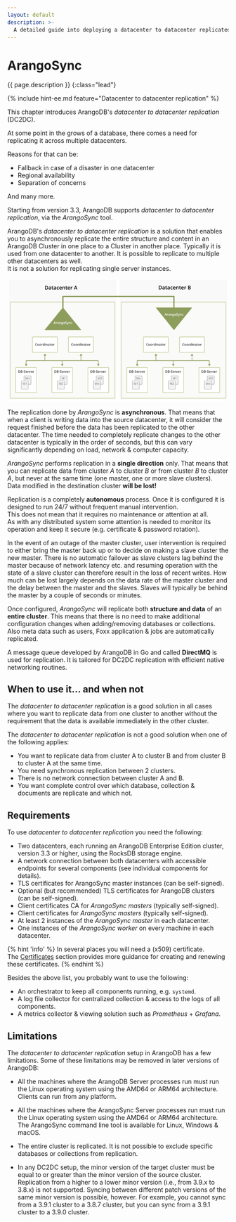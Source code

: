 ```yaml
---
layout: default
description: >-
  A detailed guide into deploying a datacenter to datacenter replicated environment
---
```

# ArangoSync

{{ page.description }}
{:class="lead"}

{% include hint-ee.md feature="Datacenter to datacenter replication" %}

This chapter introduces ArangoDB's _datacenter to datacenter replication_ (DC2DC).

At some point in the grows of a database, there comes a need for replicating it
across multiple datacenters.

Reasons for that can be:

- Fallback in case of a disaster in one datacenter
- Regional availability
- Separation of concerns

And many more.

Starting from version 3.3, ArangoDB supports _datacenter to datacenter
replication_, via the _ArangoSync_ tool.

ArangoDB's _datacenter to datacenter replication_ is a solution that enables you
to asynchronously replicate the entire structure and content in an ArangoDB Cluster
in one place to a Cluster in another place. Typically it is used from one datacenter
to another. It is possible to replicate to multiple other datacenters as well.
<br/>It is not a solution for replicating single server instances.

![ArangoDB DC2DC](images/dc2dc_topology.png)

The replication done by _ArangoSync_ is **asynchronous**. That means that when
a client is writing data into the source datacenter, it will consider the
request finished before the data has been replicated to the other datacenter.
The time needed to completely replicate changes to the other datacenter is
typically in the order of seconds, but this can vary significantly depending on
load, network & computer capacity.

_ArangoSync_ performs replication in a **single direction** only. That means that
you can replicate data from cluster _A_ to cluster _B_ or from cluster _B_ to
cluster _A_, but never at the same time (one master, one or more slave clusters).
<br/>Data modified in the destination cluster **will be lost!**

Replication is a completely **autonomous** process. Once it is configured it is
designed to run 24/7 without frequent manual intervention.
<br/>This does not mean that it requires no maintenance or attention at all.
<br/>As with any distributed system some attention is needed to monitor its operation
and keep it secure (e.g. certificate & password rotation).

In the event of an outage of the master cluster, user intervention is required
to either bring the master back up or to decide on making a slave cluster the
new master. There is no automatic failover as slave clusters lag behind the master
because of network latency etc. and resuming operation with the state of a slave
cluster can therefore result in the loss of recent writes. How much can be lost
largely depends on the data rate of the master cluster and the delay between
the master and the slaves. Slaves will typically be behind the master by a couple
of seconds or minutes.

Once configured, _ArangoSync_ will replicate both **structure and data** of an
**entire cluster**. This means that there is no need to make additional configuration
changes when adding/removing databases or collections.
<br/>Also meta data such as users, Foxx application & jobs are automatically replicated.

A message queue developed by ArangoDB in Go and called **DirectMQ** is used for
replication. It is tailored for DC2DC replication with efficient native
networking routines.

## When to use it... and when not

The _datacenter to datacenter replication_ is a good solution in all cases where
you want to replicate data from one cluster to another without the requirement
that the data is available immediately in the other cluster.

The _datacenter to datacenter replication_ is not a good solution when one of the
following applies:

- You want to replicate data from cluster A to cluster B and from cluster B
to cluster A at the same time.
- You need synchronous replication between 2 clusters.
- There is no network connection between cluster A and B.
- You want complete control over which database, collection & documents are replicate and which not.

## Requirements

To use _datacenter to datacenter replication_ you need the following:

- Two datacenters, each running an ArangoDB Enterprise Edition cluster,
  version 3.3 or higher, using the RocksDB storage engine.
- A network connection between both datacenters with accessible endpoints
  for several components (see individual components for details).
- TLS certificates for ArangoSync master instances (can be self-signed).
- Optional (but recommended) TLS certificates for ArangoDB clusters (can be self-signed).
- Client certificates CA for _ArangoSync masters_ (typically self-signed).
- Client certificates for _ArangoSync masters_ (typically self-signed).
- At least 2 instances of the _ArangoSync master_ in each datacenter.
- One instances of the _ArangoSync worker_ on every machine in each datacenter.

{% hint 'info' %}
In several places you will need a (x509) certificate.
<br/>The [Certificates](security-dc2dc.html#certificates) section provides more guidance for creating
and renewing these certificates.
{% endhint %}

Besides the above list, you probably want to use the following:

- An orchestrator to keep all components running, e.g. `systemd`.
- A log file collector for centralized collection & access to the logs of all components.
- A metrics collector & viewing solution such as _Prometheus_ + _Grafana_.

## Limitations

The _datacenter to datacenter replication_ setup in ArangoDB has a few limitations.
Some of these limitations may be removed in later versions of ArangoDB:

- All the machines where the ArangoDB Server processes run must run the Linux
  operating system using the AMD64 or ARM64 architecture. Clients can run from any platform.

- All the machines where the ArangoSync Server processes run must run the Linux
  operating system using the AMD64 or ARM64 architecture.
  The ArangoSync command line tool is available for Linux, Windows & macOS.

- The entire cluster is replicated. It is not possible to exclude specific
  databases or collections from replication.

- In any DC2DC setup, the minor version of the target cluster must be equal to
  or greater than the minor version of the source cluster. Replication from a higher to a 
  lower minor version (i.e., from 3.9.x to 3.8.x) is not supported.
  Syncing between different patch versions of the same minor version is possible, however.
  For example, you cannot sync from a 3.9.1 cluster to a 3.8.7 cluster, but
  you can sync from a 3.9.1 cluster to a 3.9.0 cluster.